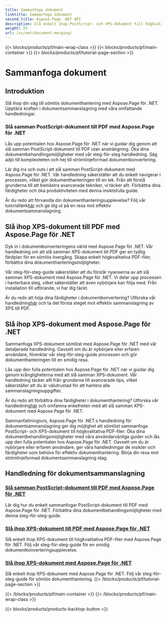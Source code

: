 ```yaml
---
title: Sammanfoga dokument
linktitle: Sammanfoga dokument
second_title: Aspose.Page .NET API
description: Slå enkelt ihop PostScript- och XPS-dokument till högkvalitativa PDF-filer med Aspose.Page för .NET. Förbättra din dokumentbehandling med våra steg-för-steg handledningar.
weight: 25
url: /sv/net/document-merging/
---
```


{{< blocks/products/pf/main-wrap-class >}}
{{< blocks/products/pf/main-container >}}
{{< blocks/products/pf/tutorial-page-section >}}

# Sammanfoga dokument

## Introduktion

Slå ihop din väg till sömlös dokumenthantering med Aspose.Page för .NET. Upptäck kraften i dokumentsammanslagning med våra omfattande handledningar.

### Slå samman PostScript-dokument till PDF med Aspose.Page för .NET
Lås upp potentialen hos Aspose.Page för .NET när vi guidar dig genom att slå samman PostScript-dokument till PDF utan ansträngning. Öka dina dokumentbehandlingsmöjligheter med vår steg-för-steg handledning. Säg adjö till komplexiteten och hej till strömlinjeformad dokumentkonvertering.

Lär dig ins och outs i att slå samman PostScript-dokument med Aspose.Page för .NET. Vår handledning säkerställer att du enkelt navigerar i processen, vilket gör dokumenthanteringen till en lek. Från att förstå grunderna till att bemästra avancerade tekniker, vi täcker allt. Förbättra dina färdigheter och öka produktiviteten med denna insiktsfulla guide.

 Är du redo att förvandla din dokumenthanteringsupplevelse? Följ vår tutoriallänk[här](./merge-postscript-documents-into-pdf/) och ge dig ut på en resa mot effektiv dokumentsammanslagning.

## Slå ihop XPS-dokument till PDF med Aspose.Page för .NET
Dyk in i dokumentkonverteringens värld med Aspose.Page för .NET. Vår handledning om att slå samman XPS-dokument till PDF ger en tydlig färdplan för en sömlös övergång. Skapa enkelt högkvalitativa PDF-filer, förbättra dina dokumenthanteringsmöjligheter.

Vår steg-för-steg-guide säkerställer att du förstår nyanserna av att slå samman XPS-dokument med Aspose.Page för .NET. Vi delar upp processen i hanterbara steg, vilket säkerställer att även nybörjare kan följa med. Från installation till utförande, vi har dig täckt.

 Är du redo att höja dina färdigheter i dokumentkonvertering? Utforska vår handledning[här](./merge-xps-documents-into-pdf/) och ta det första steget mot effektiv sammanslagning av XPS till PDF.

## Slå ihop XPS-dokument med Aspose.Page för .NET
Sammanfoga XPS-dokument sömlöst med Aspose.Page för .NET med vår detaljerade handledning. Oavsett om du är nybörjare eller erfaren användare, förenklar vår steg-för-steg-guide processen och gör dokumenthanteringen till en smidig resa.

Lås upp den fulla potentialen hos Aspose.Page för .NET när vi guidar dig genom krångligheterna med att slå samman XPS-dokument. Vår handledning täcker allt från grunderna till avancerade tips, vilket säkerställer att du är välutrustad för att hantera alla sammanslagningsuppgifter.

 Är du redo att förbättra dina färdigheter i dokumenthantering? Utforska vår handledning[här](./merge-xps-documents/) och omfamna enkelheten med att slå samman XPS-dokument med Aspose.Page för .NET.

Sammanfattningsvis, Aspose.Page för .NET:s handledning för dokumentsammanslagning ger dig möjlighet att sömlöst sammanfoga PostScript- och XPS-dokument till högkvalitativa PDF-filer. Öka dina dokumentbehandlingsmöjligheter med våra användarvänliga guider och lås upp den fulla potentialen hos Aspose.Page för .NET. Oavsett om du är nybörjare eller erfaren användare, ger våra handledningar de insikter och färdigheter som behövs för effektiv dokumenthantering. Börja din resa mot strömlinjeformad dokumentsammanslagning idag.
## Handledning för dokumentsammanslagning
### [Slå samman PostScript-dokument till PDF med Aspose.Page för .NET](./merge-postscript-documents-into-pdf/)
Lär dig hur du enkelt sammanfogar PostScript-dokument till PDF med Aspose.Page för .NET. Förbättra dina dokumentbehandlingsmöjligheter med denna steg-för-steg-guide.
### [Slå ihop XPS-dokument till PDF med Aspose.Page för .NET](./merge-xps-documents-into-pdf/)
Slå enkelt ihop XPS-dokument till högkvalitativa PDF-filer med Aspose.Page för .NET. Följ vår steg-för-steg-guide för en smidig dokumentkonverteringsupplevelse.
### [Slå ihop XPS-dokument med Aspose.Page för .NET](./merge-xps-documents/)
Slå enkelt ihop XPS-dokument med Aspose.Page för .NET. Följ vår steg-för-steg-guide för sömlös dokumenthantering.
{{< /blocks/products/pf/tutorial-page-section >}}

{{< /blocks/products/pf/main-container >}}
{{< /blocks/products/pf/main-wrap-class >}}

{{< blocks/products/products-backtop-button >}}

